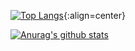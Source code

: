 [![Top Langs](https://github-readme-stats.vercel.app/api/top-langs/?username=z1ming&theme=buefy&hide=html)](https://github.com/anuraghazra/github-readme-stats){:align=center}

[![Anurag's github stats](https://github-readme-stats.vercel.app/api?username=z1ming&show_icons=true&theme=cobalt)](https://github.com/anuraghazra/github-readme-stats)

<!--
### Hi there 👋
**z1ming/z1ming** is a ✨ _special_ ✨ repository because its `README.md` (this file) appears on your GitHub profile.

Here are some ideas to get you started:

- 🔭 I’m currently working on ...
- 🌱 I’m currently learning ...
- 👯 I’m looking to collaborate on ...
- 🤔 I’m looking for help with ...
- 💬 Ask me about ...
- 📫 How to reach me: ...
- 😄 Pronouns: ...
- ⚡ Fun fact: ...
-->
